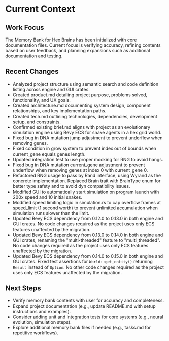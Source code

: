 # Current Context

## Work Focus
The Memory Bank for Hex Brains has been initialized with core documentation files. Current focus is verifying accuracy, refining contents based on user feedback, and planning expansions such as additional documentation and testing.

## Recent Changes
- Analyzed project structure using semantic search and code definition listing across engine and GUI crates.
- Created product.md detailing project purpose, problems solved, functionality, and UX goals.
- Created architecture.md documenting system design, component relationships, and key implementation paths.
- Created tech.md outlining technologies, dependencies, development setup, and constraints.
- Confirmed existing brief.md aligns with project as an evolutionary simulation engine using Bevy ECS for snake agents in a hex grid world.
- Fixed bug in DNA mutation jump adjustment to prevent underflow when removing genes.
- Fixed condition in grow system to prevent index out of bounds when current_gene equals genes length.
- Updated integration test to use proper mocking for RNG to avoid hangs.
- Fixed bug in DNA mutation current_gene adjustment to prevent underflow when removing genes at index 0 with current_gene 0.
- Refactored RNG usage to pass by Rand interface, using Wyrand as the concrete implementation. Replaced Brain trait with BrainType enum for better type safety and to avoid dyn compatibility issues.
- Modified GUI to automatically start simulation on program launch with 200x speed and 10 initial snakes.
- Modified speed limiting logic in simulation.rs to cap overflow frames at speed_limit (1 second worth) to prevent unlimited accumulation when simulation runs slower than the limit.
- Updated Bevy ECS dependency from 0.12.0 to 0.13.0 in both engine and GUI crates. No code changes required as the project uses only ECS features unaffected by the migration.
- Updated Bevy ECS dependency from 0.13.0 to 0.14.0 in both engine and GUI crates, renaming the "multi-threaded" feature to "multi_threaded". No code changes required as the project uses only ECS features unaffected by the migration.
- Updated Bevy ECS dependency from 0.14.0 to 0.15.0 in both engine and GUI crates. Fixed test assertions for `World::get_entity()` returning `Result` instead of `Option`. No other code changes required as the project uses only ECS features unaffected by the migration.

## Next Steps
- Verify memory bank contents with user for accuracy and completeness.
- Expand project documentation (e.g., update README.md with setup instructions and examples).
- Consider adding unit and integration tests for core systems (e.g., neural evolution, simulation steps).
- Explore additional memory bank files if needed (e.g., tasks.md for repetitive workflows).